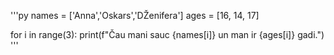  '''py
names = ['Anna','Oskars','DŽenifera']
ages = [16, 14, 17]
 
for i in range(3):
    print(f"Čau mani sauc {names[i]} un man ir {ages[i]} gadi.") 
     '''
